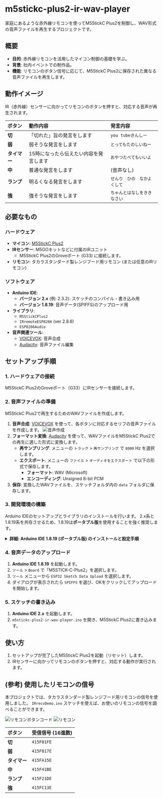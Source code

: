 # m5stickc-plus2-ir-wav-player

家庭にあるような赤外線リモコンを使ってM5StickC Plus2を制御し、WAV形式の音声ファイルを再生するプロジェクトです。

## 概要

- **目的**: 赤外線リモコンを活用したマイコン制御の基礎を学ぶ。
- **背景**: 社内イベントでの制作品。
- **機能**: リモコンのボタン信号に応じて、M5StickC Plus2に保存された異なる音声ファイルを再生します。

## 動作イメージ

IR（赤外線）センサーに向かってリモコンのボタンを押すと、対応する音声が再生されます。

| ボタン | 動作内容                  | 発言内容 |
| :--- |:----------------------|:--- |
| **切** | 「切れた」旨の発言をします         | `you tubeきんしー` |
| **弱** | 弱そうな発言をします            | `とってもたのしいねー` |
| **タイマー** | 15時になったら伝えたい内容を発言します | `おやつたべてもいいよ` |
| **中** | 普通な発言をします             | (音声なし) |
| **ランプ** | 明るくなる発言をします           | `せんり　ひの　なかよくして` |
| **強** | 強そうな発言をします            | `ちゃんとはなしをききなさい` |

## 必要なもの

### ハードウェア
- **マイコン**: [M5StickC Plus2](https://docs.m5stack.com/ja/core/M5StickC%20PLUS2)
- **IRセンサー**: M5GOキットなどに付属のIRユニット
  - M5StickC Plus2のGroveポート (G33) に接続します。
- **リモコン**: タカラスタンダード製レンジフード用リモコン (または任意のIRリモコン)

### ソフトウェア
- **Arduino IDE**:
  - **バージョン 2.x** (例: 2.3.2): スケッチのコンパイル・書き込み用
  - **バージョン 1.8.19**: 音声データ(SPIFFS)のアップロード用
- **ライブラリ**:
  - `M5StickCPlus2`
  - `IRremoteESP8266` (ver 2.8.6)
  - `ESP8266Audio`
- **音声関連ツール**:
  - [VOICEVOX](https://voicevox.hiroshiba.jp/): 音声合成
  - [Audacity](https://forest.watch.impress.co.jp/library/software/audacity/): 音声ファイル編集

## セットアップ手順

### 1. ハードウェアの接続
M5StickC Plus2のGroveポート（G33）にIRセンサーを接続します。

### 2. 音声ファイルの準備
M5StickC Plus2で再生するためのWAVファイルを作成します。

1.  **音声合成**: [VOICEVOX](https://voicevox.hiroshiba.jp/) を使って、各ボタンに対応するセリフの音声ファイルを作成します。
    ![音声作成](./image/音声作成.png)
2.  **フォーマット変換**: [Audacity](https://forest.watch.impress.co.jp/library/software/audacity/) を使って、WAVファイルをM5StickC Plus2での再生に適した形式に変換します。
    - **再サンプリング**: メニューの `トラック` > `再サンプリング` で `8000` Hz を選択します。
    - **エクスポート**: メニューの `ファイル` > `オーディオをエクスポート` で以下の形式で保存します。
      - **フォーマット**: WAV (Microsoft)
      - **エンコーディング**: Unsigned 8-bit PCM
3.  **保存**: 変換したWAVファイルを、スケッチフォルダ内の `data` フォルダに保存します。

### 3. 開発環境の構築
Arduino IDEのセットアップとライブラリのインストールを行います。
2.x系と1.8.19系を共存させるため、1.8.19は**ポータブル版**を使用することを強く推奨します。

<details>
<summary><strong>詳細: Arduino IDE 1.8.19 (ポータブル版) のインストールと設定手順</strong></summary>

#### ステップ1: Arduino IDE 1.8.19 (ZIP版) のダウンロード
1.  [Arduino公式サイトのソフトウェアページ](https://www.arduino.cc/en/software)にアクセスします。
2.  ページ下部の「Legacy releases」セクションを探します。
3.  「Arduino IDE 1.8.19」の「**Windows ZIP file**」をクリックしてダウンロードします。

#### ステップ2: ZIPファイルの展開
1.  任意の場所（例: `C:\`）に `Arduino-1.8.19` という名前でフォルダを新規作成します。
2.  ダウンロードしたZIPファイルの中身を、すべてこのフォルダに展開します。

#### ステップ3: ポータブルモードの有効化
1.  展開先のフォルダ（例: `C:\Arduino-1.8.19`）の中に、`portable` という名前のフォルダを新規作成します。
    - これにより、このIDEに関する設定やライブラリがすべてこのフォルダ内に保存され、他のIDE環境から完全に独立します。

#### ステップ4: 開発環境セットアップ
1.  `C:\Arduino-1.8.19` 内の `arduino.exe` を起動します。
2.  **ボード定義の追加**:
    - `ファイル` > `環境設定` を開きます。
    - 「追加のボードマネージャのURL」に以下のURLを貼り付け、OKをクリックします。
      ```
      https://m5stack.oss-cn-shenzhen.aliyuncs.com/resource/arduino/package_m5stack_index.json
      ```
    - `ツール` > `ボード` > `ボードマネージャ` を開き、「M5Stack」で検索して**バージョン2.1.0**をインストールします。
3.  **ライブラリのインストール**:
    - `ツール` > `ライブラリを管理` から、以下のライブラリを検索してインストールします。
      - `M5StickCPlus2`
      - `IRremoteESP8266` (ver 2.8.6)
      - `ESP8266Audio`
4.  **SPIFFSアップロードツールの導入**:
    - [arduino-esp32fs-pluginのReleasesページ](https://github.com/me-no-dev/arduino-esp32fs-plugin/releases/)から最新版のZIPファイルをダウンロードします。
    - IDEのスケッチブックの場所（例: `C:\Arduino-1.8.19\portable\sketchbook`）に `tools` フォルダを新規作成します。
    - ダウンロードしたZIPを解凍し、中にある `ESP32FS` フォルダを、作成した `tools` フォルダ内にコピーします。
      - 最終的なパス: `...\sketchbook\tools\ESP32FS\tool\esp32fs.jar`
    - Arduino IDEを再起動します。
    - `ツール`メニューに「ESP32 Sketch Data Upload」が表示されていれば成功です。

</details>

### 4. 音声データのアップロード
1.  **Arduino IDE 1.8.19** を起動します。
2.  `ツール` > `Board` で「M5STICK-C-Plus2」を選択します。
3.  `ツール` メニューから `ESP32 Sketch Data Upload` を選択します。
4.  ダイアログが表示されたら `SPIFFS` を選び、OKをクリックしてアップロードを開始します。

### 5. スケッチの書き込み
1.  **Arduino IDE 2.x** を起動します。
2.  `m5stickc-plus2-ir-wav-player.ino` を開き、M5StickC Plus2に書き込みます。

## 使い方
1.  セットアップが完了したM5StickC Plus2を起動（リセット）します。
2.  IRセンサーに向かってリモコンのボタンを押すと、対応する動作が実行されます。

## (参考) 使用したリモコンの信号
本プロジェクトでは、タカラスタンダード製レンジフード用リモコンの信号を使用しました。
`IRrecvDemo.ino` スケッチを使えば、お使いのリモコンの信号を調べることができます。

![リモコンボタンコード](./image/リモコンボタンコード.png)
![リモコン](./image/リモコン.JPG)

| ボタン | 受信信号 (16進数) |
| :--- | :--- |
| **切** | `415F01FE` |
| **弱** | `415F817E` |
| **タイマー** | `415FA15E` |
| **中** | `415F41BE` |
| **ランプ** | `415F21DE` |
| **強** | `415FC13E` |
